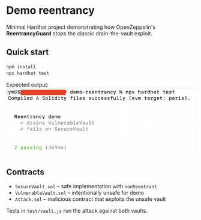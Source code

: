 # Demo reentrancy

Minimal Hardhat project demonstrating how OpenZeppelin's **ReentrancyGuard** stops the classic drain-the-vault exploit.

## Quick start

```bash
npm install
npx hardhat test
```

Expected output:
![tests](tests.png)

## Contracts

* `SecureVault.sol` – safe implementation with `nonReentrant`
* `VulnerableVault.sol` – intentionally unsafe for demo
* `Attack.sol` – malicious contract that exploits the unsafe vault

Tests in `test/vault.js` run the attack against both vaults.
